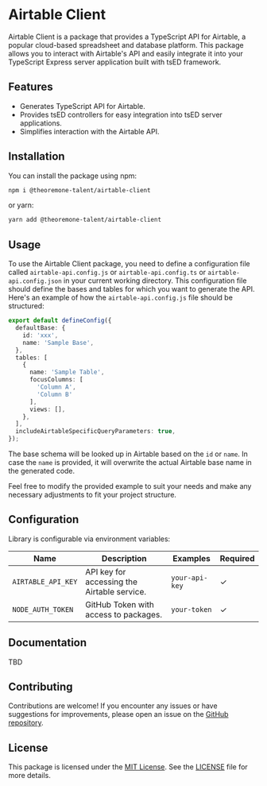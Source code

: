 # Airtable Client

Airtable Client is a package that provides a TypeScript API for Airtable, a popular cloud-based spreadsheet and database platform. This package allows you to interact with Airtable's API and easily integrate it into your TypeScript Express server application built with tsED framework.

## Features

- Generates TypeScript API for Airtable.
- Provides tsED controllers for easy integration into tsED server applications.
- Simplifies interaction with the Airtable API.

## Installation

You can install the package using npm:

```bash
npm i @theoremone-talent/airtable-client
```

or yarn:

```bash
yarn add @theoremone-talent/airtable-client
```

## Usage

To use the Airtable Client package, you need to define a configuration file called `airtable-api.config.js` or `airtable-api.config.ts` or `airtable-api.config.json` in your current working directory. This configuration file should define the bases and tables for which you want to generate the API. Here's an example of how the `airtable-api.config.js` file should be structured:

```typescript
export default defineConfig({
  defaultBase: {
    id: 'xxx',
    name: 'Sample Base',
  },
  tables: [
    {
      name: 'Sample Table',
      focusColumns: [
        'Column A',
        'Column B'
      ],
      views: [],
    },
  ],
  includeAirtableSpecificQueryParameters: true,
});
```

The base schema will be looked up in Airtable based on the `id` or `name`. In case the `name` is provided, it will overwrite the actual Airtable base name in the generated code.

Feel free to modify the provided example to suit your needs and make any necessary adjustments to fit your project structure.

## Configuration

Library is configurable via environment variables:

| Name               | Description                                 | Examples       | Required |
| ------------------ | ------------------------------------------- | -------------- | -------- |
| `AIRTABLE_API_KEY` | API key for accessing the Airtable service. | `your-api-key` | ✓        |
| `NODE_AUTH_TOKEN`  | GitHub Token with access to packages.       | `your-token`   | ✓        |

## Documentation

TBD

## Contributing

Contributions are welcome! If you encounter any issues or have suggestions for improvements, please open an issue on the [GitHub repository](https://github.com/TheoremOne-Talent/airtable-client).

## License

This package is licensed under the [MIT License](https://opensource.org/licenses/MIT). See the [LICENSE](./LICENSE) file for more details.
